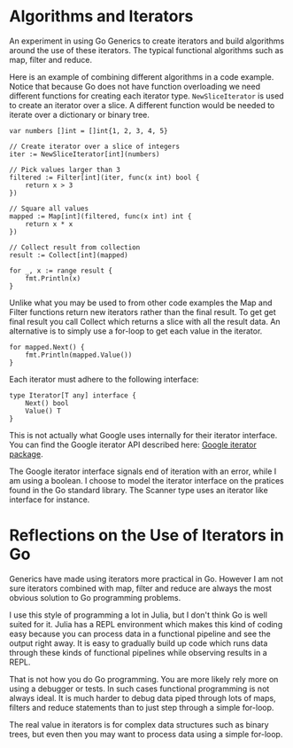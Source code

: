 # Algorithms and Iterators

An experiment in using Go Generics to create iterators and build algorithms around the use of these iterators. The typical functional algorithms such as map, filter and reduce.

Here is an example of combining different algorithms in a code example. Notice that because Go does not have function overloading we need different functions for creating each iterator type. `NewSliceIterator` is used to create an iterator over a slice. A different function would be needed to iterate over a dictionary or binary tree.


	var numbers []int = []int{1, 2, 3, 4, 5}
	
    // Create iterator over a slice of integers
    iter := NewSliceIterator[int](numbers)

	// Pick values larger than 3
	filtered := Filter[int](iter, func(x int) bool {
		return x > 3
	})

	// Square all values
	mapped := Map[int](filtered, func(x int) int {
		return x * x
	})

	// Collect result from collection
	result := Collect[int](mapped)

	for _, x := range result {
		fmt.Println(x)
	}
    
Unlike what you may be used to from other code examples the Map and Filter functions return new iterators rather than the final result. To get get final result you call Collect which returns a slice with all the result data. An alternative is to simply use a for-loop to get each value in the iterator.

	for mapped.Next() {
		fmt.Println(mapped.Value())
	}
    
Each iterator must adhere to the following interface:

    type Iterator[T any] interface {
    	Next() bool
    	Value() T
    }
    
This is not actually what Google uses internally for their iterator interface. You can find the Google iterator API described here: [Google iterator package](https://pkg.go.dev/google.golang.org/api/iterator).

The Google iterator interface signals end of iteration with an error, while I am using a boolean. I choose to model the iterator interface on the pratices found in the Go standard library. The Scanner type uses an iterator like interface for instance.

# Reflections on the Use of Iterators in Go

Generics have made using iterators more practical in Go. However I am not sure iterators combined with map, filter and reduce are always the most obvious solution to Go programming problems.

I use this style of programming a lot in Julia, but I don't think Go is well suited for it. Julia has a REPL environment which makes this kind of coding easy because you can process data in a functional pipeline and see the output right away. It is easy to gradually build up code which runs data through these kinds of functional pipelines while observing results in a REPL.

That is not how you do Go programming. You are more likely rely more on using a debugger or tests. In such cases functional programming is not always ideal. It is much harder to debug data piped through lots of maps, filters and reduce statements than to just step through a simple for-loop.

The real value in iterators is for complex data structures such as binary trees, but even then you may want to process data using a simple for-loop.
